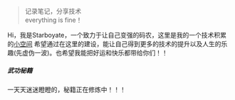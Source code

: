 > 记录笔记，分享技术  
> everything is fine！

Hi，我是Starboyate，一个致力于让自己变强的码农，这里是我的一个技术积累的[小空间](https://starboyate.github.io)
希望通过在这里的建设，能让自己得到更多的技术的提升以及人生的乐趣(先虚伪一波)。也希望我能把好运和快乐都带给你们！！


##### 武功秘籍
一天天迷迷瞪瞪的，秘籍正在修炼中！！！



